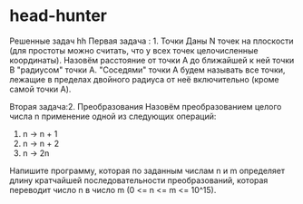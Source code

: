 # head-hunter
Решенные задач hh
Первая задача : 1. Точки
Даны N точек на плоскости (для простоты можно считать, что у всех точек целочисленные координаты). 
Назовём расстояние от точки A до ближайшей к ней точки B "радиусом" точки A. 
"Соседями" точки A будем называть все точки, лежащие в пределах двойного радиуса от неё включительно (кроме самой точки A).

Вторая задача:2. Преобразования
Назовём преобразованием целого числа n применение одной из следующих операций:

1) n -> n + 1
2) n -> n + 2
3) n -> 2n

Напишите программу, которая по заданным числам n и m определяет длину кратчайшей последовательности преобразований,
которая переводит число n в число m (0 <= n <= m <= 10^15).
